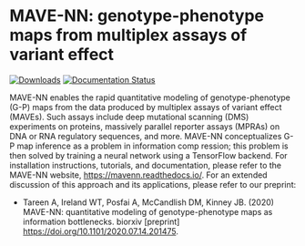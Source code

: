 MAVE-NN: genotype-phenotype maps from multiplex assays of variant effect
========================================================================

[![Downloads](https://static.pepy.tech/personalized-badge/mavenn?period=month&units=international_system&left_color=black&right_color=blue&left_text=Downloads)](https://pepy.tech/project/mavenn)
[![Documentation Status](https://readthedocs.org/projects/mavenn/badge/?version=latest)](https://mavenn.readthedocs.io/en/latest/?badge=latest)


MAVE-NN enables the rapid quantitative modeling of genotype-phenotype (G-P) maps from the data produced by multiplex assays of variant effect (MAVEs). Such assays include deep mutational scanning (DMS) experiments on proteins, massively parallel reporter assays (MPRAs) on DNA or RNA regulatory sequences, and more. MAVE-NN conceptualizes G-P map inference as a problem in information comp ression; this problem is then solved by training a neural network using a TensorFlow backend. For installation instructions, tutorials, and documentation, please refer to the MAVE-NN website, https://mavenn.readthedocs.io/. For an extended discussion of this approach and its applications, please refer to our preprint:

* Tareen A, Ireland WT, Posfai A, McCandlish DM, Kinney JB. (2020) MAVE-NN: quantitative modeling of genotype-phenotype maps as information bottlenecks. biorxiv [preprint] https://doi.org/10.1101/2020.07.14.201475.

